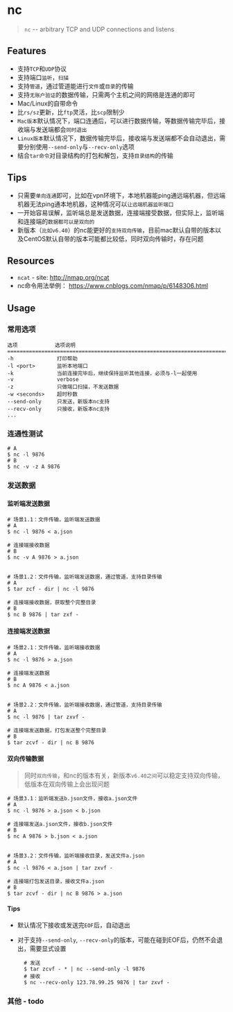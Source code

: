 # nc

> `nc` -- arbitrary TCP and UDP connections and listens

## Features

* 支持`TCP`和`UDP`协议
* 支持端口`监听`，`扫描`
* 支持`管道`，通过管道能进行`文件`或`目录`的传输
* 支持`无账户验证`的数据传输，只需两个主机之间的网络是连通的即可
* Mac/Linux的自带命令
* 比`rs/sz`更新，比`ftp`灵活，比`scp`限制少
* `Mac版本`默认情况下，端口连通后，可以进行数据传输，等数据传输完毕后，接收端与发送端都会`同时退出`
* `Linux版本`默认情况下，数据传输完毕后，接收端与发送端都不会自动退出，需要分别使用`--send-only`与`--recv-only`选项
* 结合`tar命令`对目录结构的打包和解包，支持`目录结构`的传输


## Tips

* 只需要`单向连通`即可，比如在vpn环境下，本地机器能ping通远端机器，但远端机器无法ping通本地机器，这种情况可以`让远端机器监听端口`
* 一开始容易误解，监听端总是发送数据，连接端接受数据，但实际上，监听端和连接端的`数据都可以是双向的`
* 新版本（`比如v6.40`）的nc能更好的`支持双向传输`，目前mac默认自带的版本以及CentOS默认自带的版本可能都比较低，同时双向传输时，存在问题



## Resources

* `ncat` - site: <http://nmap.org/ncat>
* nc命令用法举例： <https://www.cnblogs.com/nmap/p/6148306.html>


## Usage

### 常用选项

    选项            选项说明
    =========================================================================
    -h              打印帮助
    -l <port>       监听本地端口
    -k              当前连接完毕后，继续保持监听其他连接，必须与-l一起使用
    -v              verbose
    -z              只做端口扫描，不发送数据
    -w <seconds>    超时秒数
    --send-only     只发送，新版本nc支持
    --recv-only     只接收，新版本nc支持
    ...


### 连通性测试

    # A 
    $ nc -l 9876
    # B
    $ nc -v -z A 9876 


### 发送数据

#### 监听端发送数据

    # 场景1.1：文件传输，监听端发送数据
    # A
    $ nc -l 9876 < a.json

    # 连接端接收数据
    # B
    $ nc -v A 9876 > a.json


    # 场景1.2：文件传输，监听端发送数据，通过管道，支持目录传输
    # A
    $ tar zcf - dir | nc -l 9876

    # 连接端接收数据，获取整个完整目录
    # B
    $ nc B 9876 | tar zxf -


#### 连接端发送数据

    # 场景2.1：文件传输，监听端接收数据
    # A
    $ nc -l 9876 > a.json

    # 连接端发送数据
    # B
    $ nc A 9876 < a.json


    # 场景2.2：文件传输，监听端接收数据，通过管道，支持目录传输
    # A
    $ nc -l 9876 | tar zxvf -

    # 连接端发送数据，打包发送整个完整目录
    # B
    $ tar zcvf - dir | nc B 9876


#### 双向传输数据

> 同时`双向传输`，和nc的版本有关，新版本`v6.40之间`可以稳定支持双向传输，低版本在双向传输上会出现问题

    # 场景3.1：监听端发送b.json文件，接收a.json文件
    # A
    $ nc -l 9876 > a.json < b.json

    # 连接端发送a.json文件，接收b.json文件
    # B
    $ nc A 9876 > b.json < a.json


    # 场景3.2：文件传输，监听端接收目录，发送文件a.json
    # A
    $ nc -l 9876 < a.json | tar zxvf -

    # 连接端打包发送目录，接收文件a.json
    # B
    $ tar zcvf - dir | nc B 9876 > a.json


#### Tips

* 默认情况下接收或发送完`EOF`后，自动退出
* 对于支持`--send-only`, `--recv-only`的版本，可能在碰到EOF后，仍然不会退出，需要显式设置

        # 发送
        $ tar zcvf - * | nc --send-only -l 9876
        # 接收
        $ nc --recv-only 123.78.99.25 9876 | tar zxvf -


### 其他 - todo





